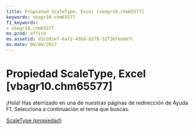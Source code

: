 ```yaml
---
title: Propiedad ScaleType, Excel [vbagr10.chm65577]
keywords: vbagr10.chm65577
f1_keywords:
- vbagr10.chm65577
ms.prod: office
ms.assetid: d3cb91e7-8af2-43bd-b578-32f26fee0e7c
ms.date: 06/08/2017
---
```





# Propiedad ScaleType, Excel [vbagr10.chm65577]

¡Hola! Has aterrizado en una de nuestras páginas de redirección de Ayuda F1. Selecciona a continuación el tema que buscas.


 [ScaleType (propiedad)](http://msdn.microsoft.com/library/scaletype-property%28Office.15%29.aspx)


